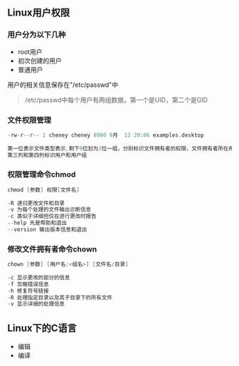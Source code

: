 ## Linux用户权限

### 用户分为以下几种

+ root用户
+ 初次创建的用户
+ 普通用户

用户的相关信息保存在"/etc/passwd"中

> /etc/passwd中每个用户有两组数据，第一个是UID，第二个是GID

### 文件权限管理

```c
-rw-r--r-- 1 cheney cheney 8980 9月  13 20:06 examples.desktop
    
第一位表示文件类型表示,剩下9位划为3位一组，分别标识文件拥有者的权限，文件拥有者所在用户组的权限，其他用户的权限
第三列和第四列标识用户和用户组
```

### 权限管理命令chmod

```c
chmod [参数] 权限[文件名]
    
-R 递归更改文件和目录
-v 为每个处理的文件输出诊断信息
-c 类似于详细但仅在进行更改时报告
--help 先是帮助和退出
--version 输出版本信息和退出
```

### 修改文件拥有者命令chown

```c
chown [参数] [用户名:<组名>] [文件名/目录]
    
-c 显示更改的部分的信息
-f 忽略错误信息
-h 修复符号链接
-R 处理指定目录以及其子目录下的所有文件
-v 显示详细的处理信息
```

## Linux下的C语言

+ 编辑
+ 编译

